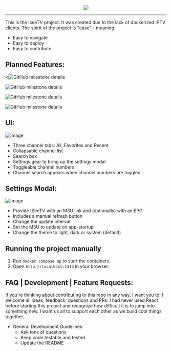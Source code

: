 <p align="center"><img src=https://github.com/user-attachments/assets/16ca67e4-b7ec-430b-82c5-65042506797d/></p>

<hr></hr>

This is the IseeTV project. It was created due to the lack of dockerized IPTV clients. The spirit of the project is "ease" - meaning:
- Easy to navigate
- Easy to deploy
- Easy to contribute

## Planned Features:
<![GitHub milestone details](https://img.shields.io/github/milestones/progress-percent/Jacob-Lasky/ISeeTV/1)

![GitHub milestone details](https://img.shields.io/github/milestones/progress-percent/Jacob-Lasky/ISeeTV/2)

![GitHub milestone details](https://img.shields.io/github/milestones/progress-percent/Jacob-Lasky/ISeeTV/3)

![GitHub milestone details](https://img.shields.io/github/milestones/progress-percent/Jacob-Lasky/ISeeTV/5)




## UI:
![image](https://github.com/user-attachments/assets/30fffa09-fbca-45a5-a6ef-4c3c6ff2907b)
- Three channel tabs: All, Favorites and Recent
- Collapsable channel list
- Search box
- Settings gear to bring up the settings modal
- Toggleable channel numbers
-   Channel search appears when channel numbers are toggled

## Settings Modal:
![image](https://github.com/user-attachments/assets/56c695d2-434d-4109-9be3-8f4717bb367f)
- Provide ISeeTV with an M3U link and (optionally) with an EPG
-   Includes a manual refresh button
- Change the update interval
- Set the M3U to update on app-startup
- Change the theme to light, dark or system (default)

## Running the project manually

1. Run `docker compose up` to start the containers.
2. Open `http://localhost:1313` in your browser.

## FAQ | Development | Feature Requests:
If you're thinking about contributing to this repo in any way, I want you to! I welcome all ideas, feedback, questions and PRs. I had never used React before starting this project and recognize how difficult it is to jump into something new. I want us all to support each other as we build cool things together.
- General Development Guidelines
  - Ask tons of questions
  - Keep code testable and tested
  - Update the README

